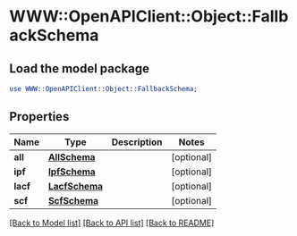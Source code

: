 # WWW::OpenAPIClient::Object::FallbackSchema

## Load the model package
```perl
use WWW::OpenAPIClient::Object::FallbackSchema;
```

## Properties
Name | Type | Description | Notes
------------ | ------------- | ------------- | -------------
**all** | [**AllSchema**](AllSchema.md) |  | [optional] 
**ipf** | [**IpfSchema**](IpfSchema.md) |  | [optional] 
**lacf** | [**LacfSchema**](LacfSchema.md) |  | [optional] 
**scf** | [**ScfSchema**](ScfSchema.md) |  | [optional] 

[[Back to Model list]](../README.md#documentation-for-models) [[Back to API list]](../README.md#documentation-for-api-endpoints) [[Back to README]](../README.md)


